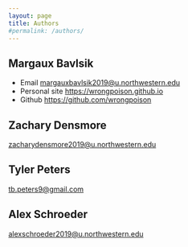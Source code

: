 ```yaml
---
layout: page
title: Authors
#permalink: /authors/
---
```

## Margaux Bavlsik
- Email <margauxbavlsik2019@u.northwestern.edu>
- Personal site <https://wrongpoison.github.io>
- Github <https://github.com/wrongpoison>

## Zachary Densmore
<zacharydensmore2019@u.northwestern.edu>


## Tyler Peters
<tb.peters9@gmail.com>


## Alex Schroeder
<alexschroeder2019@u.northwestern.edu>